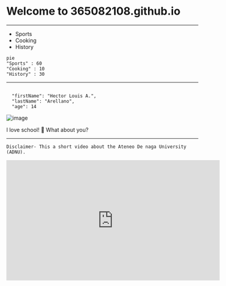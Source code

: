 # Welcome to 365082108.github.io
---
- Sports
- Cooking
- History
```mermaid
pie
"Sports" : 60
"Cooking" : 10
"History" : 30
```

---
```

  "firstName": "Hector Louis A.",
  "lastName": "Arellano",
  "age": 14

```
![image](https://user-images.githubusercontent.com/118231416/202890578-ae4ecae7-3fda-4f02-adca-9c033415ed5a.png)

I love school! :school: What about you?

---
```Disclaimer- This a short video about the Ateneo De naga University (ADNU).```

<iframe width="560" height="315" src="https://www.youtube.com/embed/7O0Es7D9G9Y" title="YouTube video player" frameborder="0" allow="accelerometer; autoplay; clipboard-write; encrypted-media; gyroscope; picture-in-picture" allowfullscreen></iframe
  
  
